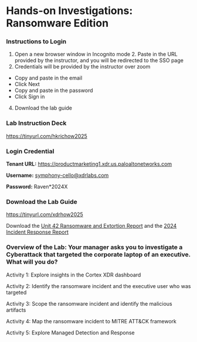 <h1>Hands-on Investigations: Ransomware Edition​</h1>

<h3>Instructions to Login​</h3>

1. Open a new browser window in Incognito mode​
​2. Paste in the URL provided by the instructor, and you will be redirected to the SSO page​
3. Credentials will be provided by the instructor over zoom​
- Copy and paste in the email​
- Click Next​
- Copy and paste in the password​
- Click Sign in​
4. Download the lab guide​

<h3>Lab Instruction Deck</h3>

https://tinyurl.com/hkrichow2025

<h3>Login Credential​</h3>

**Tenant URL:** https://productmarketing1.xdr.us.paloaltonetworks.com​

**​Username:** symphony-cello@xdrlabs.com​

**Password:** Raven*2024X​

<h3>Download the Lab Guide</h3>

https://tinyurl.com/xdrhow2025 ​

Download the [Unit 42 Ransomware and Extortion Report](https://start.paloaltonetworks.com/2023-unit42-ransomware-extortion-report​) and the [2024 Incident Response Report](https://www.paloaltonetworks.com/resources/research/unit-42-incident-response-report)

<h3>Overview of the Lab:  Your manager asks you to investigate a Cyberattack that targeted the corporate laptop of an executive. What will you do?​</h3>
​
Activity 1: Explore insights in the Cortex XDR dashboard

Activity 2: Identify the ransomware incident and the executive user who was targeted ​

Activity 3: Scope the ransomware incident and identify the malicious artifacts​

Activity 4: Map the ransomware incident to MITRE ATT&CK framework​

Activity 5: Explore Managed Detection and Response​
​
